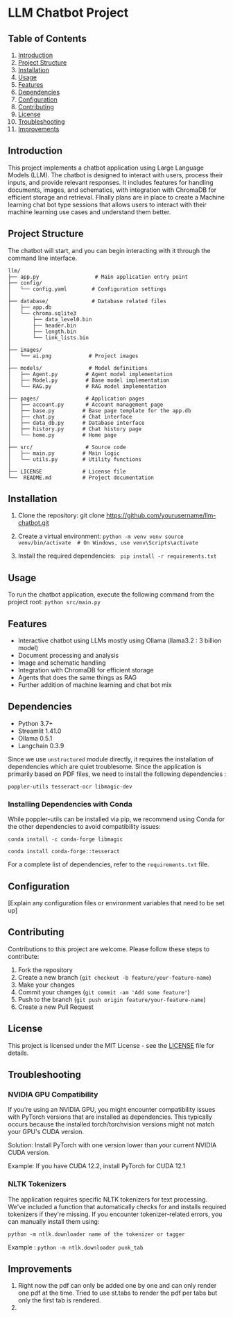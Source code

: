 # LLM Chatbot Project

## Table of Contents
1. [Introduction](#introduction)
2. [Project Structure](#project-structure)
3. [Installation](#installation)
4. [Usage](#usage)
5. [Features](#features)
6. [Dependencies](#dependencies)
7. [Configuration](#configuration)
8. [Contributing](#contributing)
9. [License](#license)
10. [Troubleshooting](#troubleshooting)
11. [Improvements](#improvements)

## Introduction

This project implements a chatbot application using Large Language Models (LLM). The chatbot is designed to interact with users, process their inputs, and provide relevant responses. It includes features for handling documents, images, and schematics, with integration with ChromaDB for efficient storage and retrieval. FInally plans are in place to create a Machine learning chat bot type sessions that allows users to interact with their machine learning use cases and understand them better. 

## Project Structure
The chatbot will start, and you can begin interacting with it through the command line interface.
```
llm/
├── app.py                  # Main application entry point
├── config/
│   └── config.yaml        # Configuration settings
│
├── database/              # Database related files
│   ├── app.db
│   └── chroma.sqlite3
│       ├── data_level0.bin
│       ├── header.bin
│       ├── length.bin
│       └── link_lists.bin
│
├── images/
│   └── ai.png            # Project images
│
├── models/               # Model definitions
│   ├── Agent.py         # Agent model implementation
│   ├── Model.py         # Base model implementation
│   └── RAG.py           # RAG model implementation
│
├── pages/               # Application pages
│   ├── account.py       # Account management page
│   ├── base.py         # Base page template for the app.db 
│   ├── chat.py         # Chat interface
│   ├── data_db.py      # Database interface
│   ├── history.py      # Chat history page
│   └── home.py         # Home page
│
├── src/                 # Source code
│   ├── main.py         # Main logic
│   └── utils.py        # Utility functions
│
├── LICENSE             # License file
└──  README.md          # Project documentation
```

## Installation

1. Clone the repository:  git clone https://github.com/yourusername/llm-chatbot.git

2. Create a virtual environment:
``
python -m venv venv
source venv/bin/activate  # On Windows, use venv\Scripts\activate
``

3. Install the required dependencies: `` pip install -r requirements.txt``


## Usage

To run the chatbot application, execute the following command from the project root: ``python src/main.py``
## Features

- Interactive chatbot using LLMs mostly using Ollama (llama3.2 : 3 billion model)
- Document processing and analysis
- Image and schematic handling
- Integration with ChromaDB for efficient storage
- Agents that does the same things as RAG
- Further addition of machine learning and chat bot mix

## Dependencies

- Python        3.7+
- Streamlit     1.41.0
- Ollama        0.5.1
- Langchain     0.3.9 

Since we use ``unstructured`` module directly, it requires the installation of dependencies which are quiet troublesome. 
Since the application is primarily based on PDF files, we need to install the following dependencies : 

    poppler-utils tesseract-ocr libmagic-dev

### Installing Dependencies with Conda

While poppler-utils can be installed via pip, we recommend using Conda for the other dependencies to avoid compatibility issues:

    conda install -c conda-forge libmagic

    conda install conda-forge::tesseract



For a complete list of dependencies, refer to the `requirements.txt` file.

## Configuration

[Explain any configuration files or environment variables that need to be set up]

## Contributing

Contributions to this project are welcome. Please follow these steps to contribute:

1. Fork the repository
2. Create a new branch (`git checkout -b feature/your-feature-name`)
3. Make your changes
4. Commit your changes (`git commit -am 'Add some feature'`)
5. Push to the branch (`git push origin feature/your-feature-name`)
6. Create a new Pull Request

## License

This project is licensed under the MIT License - see the [LICENSE](LICENSE) file for details.

## Troubleshooting
### NVIDIA GPU Compatibility
If you're using an NVIDIA GPU, you might encounter compatibility issues with PyTorch versions that are installed as dependencies. This typically occurs because the installed torch/torchvision versions might not match your GPU's CUDA version.

Solution: Install PyTorch with one version lower than your current NVIDIA CUDA version.

Example: If you have CUDA 12.2, install PyTorch for CUDA 12.1


### NLTK Tokenizers
The application requires specific NLTK tokenizers for text processing. We've included a function that automatically checks for and installs required tokenizers if they're missing.
If you encounter tokenizer-related errors, you can manually install them using:

    python -m ntlk.downloader name of the tokenizer or tagger 

Example :   `` python -m ntlk.downloader punk_tab ``

## Improvements

1. Right now the pdf can only be added one by one and can only render one pdf at the time. Tried to use st.tabs to render the pdf per tabs but only the first tab is rendered. 
2. 